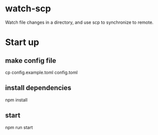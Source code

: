 # watch-scp
Watch file changes in a directory, and use scp to synchronize to remote.

# Start up

## make config file
cp config.example.toml config.toml

## install dependencies
npm install

## start
npm run start
